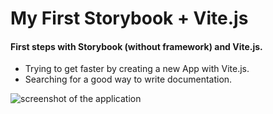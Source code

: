 # My First Storybook + Vite.js

#### First steps with Storybook (without framework) and Vite.js.

- Trying to get faster by creating a new App with Vite.js.
- Searching for a good way to write documentation.

 <img src="images/Screenshot-storybook.png" alt="screenshot of the application">

